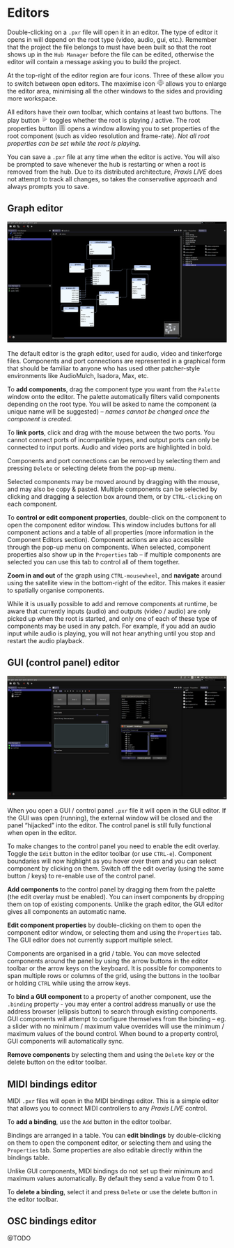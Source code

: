 # Editors

Double-clicking on a `.pxr` file will open it in an editor. The type of editor it opens in will depend on the root type (video, audio, gui, etc.). Remember that the project the file belongs to must have
been built so that the root shows up in the `Hub Manager` before the file can be edited, otherwise the editor will contain a message asking you to build the project.

At the top-right of the editor region are four icons. Three of these allow you to switch between open editors. The maximise icon ![](img/view-fullscreen.png) allows you to enlarge the editor area, minimising all the other windows to the sides and providing more workspace.

All editors have their own toolbar, which contains at least two buttons. The play button ![](img/play.png) toggles whether the root is playing / active. The root properties button ![](img/properties.png) opens a window allowing you to set properties of the root component (such as video resolution and frame-rate). _Not all root properties can be set while the root is playing_.

You can save a `.pxr` file at any time when the editor is active. You will also be prompted to save whenever the hub is restarting or when a root is removed from the hub. Due to its distributed architecture, _Praxis LIVE_ does not attempt to track all changes, so takes the conservative approach and always prompts you to save.

## Graph editor

![Graph editor](img/graph.png)

The default editor is the graph editor, used for audio, video and tinkerforge files. Components and port connections are represented in a graphical form that should be familiar to anyone who has used other patcher-style environments like AudioMulch, Isadora, Max, etc.

To **add components**, drag the component type you want from the `Palette` window onto the editor. The palette automatically filters valid components depending on the root type. You will be asked to name the component (a unique name will be suggested) – _names cannot be changed once the component is created_.

To **link ports**, click and drag with the mouse between the two ports. You cannot connect ports of incompatible types, and output ports can only be connected to input ports. Audio and video ports are highlighted in bold.

Components and port connections can be removed by selecting them and pressing `Delete` or selecting delete from the pop-up menu.

Selected components may be moved around by dragging with the mouse, and may also be copy & pasted. Multiple components can be selected by clicking and dragging a selection box around them, or by `CTRL-clicking` on each component.

To **control or edit component properties**, double-click on the component to open the component editor window. This window includes buttons for all component actions and a table of all properties
(more information in the Component Editors section). Component actions are also accessible through the pop-up menu on components. When selected, component properties also show up in
the `Properties` tab – if multiple components are selected you can use this tab to control all of them together.

**Zoom in and out** of the graph using `CTRL-mousewheel`, and **navigate** around using the satellite view in the bottom-right of the editor. This makes it easier to spatially organise components.

While it is usually possible to add and remove components at runtime, be aware that currently inputs (audio) and outputs (video / audio) are only picked up when the root is started, and only one of each of these type of components may be used in any patch. For example, if you add an audio input while audio is playing, you will not hear anything until you stop and restart the audio playback.

## GUI (control panel) editor

![GUI editor](img/gui.png)

When you open a GUI / control panel `.pxr` file it will open in the GUI editor. If the GUI was open (running), the external window will be closed and the panel “hijacked” into the editor. The control
panel is still fully functional when open in the editor.

To make changes to the control panel you need to enable the edit overlay. Toggle the `Edit` button in the editor toolbar (or use `CTRL-e`). Component boundaries will now highlight as you hover over
them and you can select component by clicking on them. Switch off the edit overlay (using the same button / keys) to re-enable use of the control panel.

**Add components** to the control panel by dragging them from the palette (the edit overlay must be enabled). You can insert components by dropping them on top of existing components. Unlike the graph editor, the GUI editor gives all components an automatic name.

**Edit component properties** by double-clicking on them to open the component editor window, or selecting them and using the `Properties` tab. The GUI editor does not currently support multiple select.

Components are organised in a grid / table. You can move selected components around the panel by using the arrow buttons in the editor toolbar or the arrow keys on the keyboard. It is possible for components to span multiple rows or columns of the grid, using the buttons in the toolbar or holding `CTRL` while using the arrow keys.

To **bind a GUI component** to a property of another component, use the `.binding` property - you may enter a control address manually or use the address browser (ellipsis button) to search through existing components. GUI components will attempt to configure themselves from the binding – eg. a slider with no minimum / maximum value overrides will use the minimum / maximum values of the bound control. When bound to a property control, GUI components will automatically sync.

**Remove components** by selecting them and using the `Delete` key or the delete button on the editor toolbar.

## MIDI bindings editor

MIDI `.pxr` files will open in the MIDI bindings editor. This is a simple editor that allows you to connect MIDI controllers to any _Praxis LIVE_ control.

To **add a binding**, use the `Add` button in the editor toolbar.

Bindings are arranged in a table. You can **edit bindings** by double-clicking on them to open the component editor, or selecting them and using the `Properties` tab. Some properties are also editable directly within the bindings table.

Unlike GUI components, MIDI bindings do not set up their minimum and maximum values automatically. By default they send a value from 0 to 1.

To **delete a binding**, select it and press `Delete` or use the delete button in the editor toolbar.

## OSC bindings editor

@TODO
